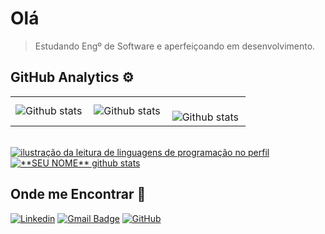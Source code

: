 # Olá

> Estudando Engº de Software e aperfeiçoando em desenvolvimento.

## GitHub Analytics ⚙️

<table>
  <tr>
    <td>
      <img
        align="left"
        src="https://github-readme-stats.vercel.app/api?username=edsonebonelli&theme=dark&hide_border=false&include_all_commits=true&count_private=true"
        alt="Github stats"
      />
    </td>
    <td>
      <img
        align="left"
        src="https://github-readme-stats.vercel.app/api/top-langs/?username=edsonebonelli&theme=dark&hide_border=false&include_all_commits=true&count_private=true&layout=compact"
        alt="Github stats"
      />
    </td>
    <td>
      <br />
      <img
        align="left"
        src="https://github-readme-streak-stats.herokuapp.com/?user=edsonebonelli&theme=dark&hide_border=false"
        alt="Github stats"
      />
    </td>
  </tr>
</table>
<br /><a href="https://github.com/Gurupreet" title="ilustração do mapeamento de linguagens">
  <img align="center" src="https://github-readme-stats.vercel.app/api/top-langs/?username=edsonebonelli&theme=dracula&hide_langs_below=1" alt="ilustração da leitura de linguagens de programação no perfil"/>
</a>

<a href="https://github.com/Gurupreet" title="ilustração do mapeamento do perfil">
 <img align="center" src="https://github-readme-stats.vercel.app/api?username=edsonebonelli&show_icons=true&theme=dracula&line_height=27" alt="**SEU NOME** github stats"/>
</a>

## Onde me Encontrar 💬

[![Linkedin](https://img.shields.io/badge/-EdsonBonelli-blue?style=flat-square&logo=Linkedin&logoColor=white&link=LINK-DO-SEU-LINKEDIN)](https://www.linkedin.com/in/edson-eduardo-bonelli-93a24b144/)
[![Gmail Badge](https://img.shields.io/badge/-edson.eduardoengbonelli@gmail.com-006bed?style=flat-square&logo=Gmail&logoColor=white&link=mailto:SEU-EMAIL)](mailto:edson.eduardoengbonelli@gmail.com)
[![GitHub](https://img.shields.io/github/followers/iuricode?label=follow&style=social)](https://github.com/edsonebonelli)
